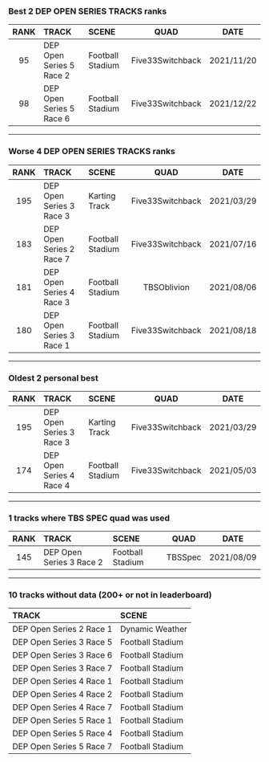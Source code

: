 ### Best 2 DEP OPEN SERIES TRACKS ranks
|RANK|TRACK|SCENE|QUAD|DATE|
|:---:|:---|:---|:---:|:---:|
|95|DEP Open Series 5 Race 2|Football Stadium|Five33Switchback|2021/11/20|
|98|DEP Open Series 5 Race 6|Football Stadium|Five33Switchback|2021/12/22|
---
### Worse 4 DEP OPEN SERIES TRACKS ranks
|RANK|TRACK|SCENE|QUAD|DATE|
|:---:|:---|:---|:---:|:---:|
|195|DEP Open Series 3 Race 3|Karting Track|Five33Switchback|2021/03/29|
|183|DEP Open Series 2 Race 7|Football Stadium|Five33Switchback|2021/07/16|
|181|DEP Open Series 4 Race 3|Football Stadium|TBSOblivion|2021/08/06|
|180|DEP Open Series 3 Race 1|Football Stadium|Five33Switchback|2021/08/18|
---
### Oldest 2 personal best
|RANK|TRACK|SCENE|QUAD|DATE|
|:---:|:---|:---|:---:|:---:|
|195|DEP Open Series 3 Race 3|Karting Track|Five33Switchback|2021/03/29|
|174|DEP Open Series 4 Race 4|Football Stadium|Five33Switchback|2021/05/03|
---
### 1 tracks where TBS SPEC quad was used
|RANK|TRACK|SCENE|QUAD|DATE|
|:---:|:---|:---|:---:|:---:|
|145|DEP Open Series 3 Race 2|Football Stadium|TBSSpec|2021/08/09|
---
### 10 tracks without data (200+ or not in leaderboard)
|TRACK|SCENE|
|:---|:---|
|DEP Open Series 2 Race 1|Dynamic Weather|
|DEP Open Series 3 Race 5|Football Stadium|
|DEP Open Series 3 Race 6|Football Stadium|
|DEP Open Series 3 Race 7|Football Stadium|
|DEP Open Series 4 Race 1|Football Stadium|
|DEP Open Series 4 Race 2|Football Stadium|
|DEP Open Series 4 Race 7|Football Stadium|
|DEP Open Series 5 Race 1|Football Stadium|
|DEP Open Series 5 Race 4|Football Stadium|
|DEP Open Series 5 Race 7|Football Stadium|
